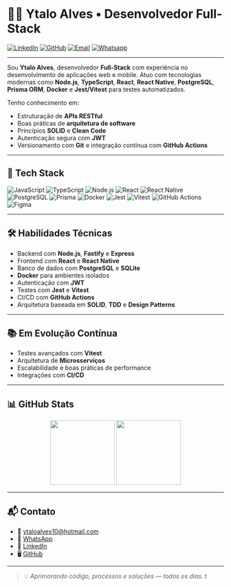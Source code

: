 # 👨‍💻 Ytalo Alves • Desenvolvedor Full-Stack

[![LinkedIn](https://img.shields.io/badge/LinkedIn-0077B5?style=flat-square&logo=linkedin&logoColor=white)](https://www.linkedin.com/in/ytaloalves10/)
[![GitHub](https://img.shields.io/badge/GitHub-000?style=flat-square&logo=github&logoColor=white)](https://github.com/Ytalo-Alves)
[![Email](https://img.shields.io/badge/Email-D14836?style=flat-square&logo=gmail&logoColor=white)](mailto:ytaloalves10@hotmail.com)
[![Whatsapp](https://img.shields.io/badge/WhatsApp-25D366?style=flat-square&logo=whatsapp&logoColor=white)](https://wa.me/5511944418282)

---

Sou **Ytalo Alves**, desenvolvedor **Full-Stack** com experiência no desenvolvimento de aplicações web e mobile. Atuo com tecnologias modernas como **Node.js**, **TypeScript**, **React**, **React Native**, **PostgreSQL**, **Prisma ORM**, **Docker** e **Jest/Vitest** para testes automatizados.

Tenho conhecimento em:

- Estruturação de **APIs RESTful**
- Boas práticas de **arquitetura de software**
- Princípios **SOLID** e **Clean Code**
- Autenticação segura com **JWT**
- Versionamento com **Git** e integração contínua com **GitHub Actions**

---

## 🚀 Tech Stack

![JavaScript](https://img.shields.io/badge/JavaScript-F7DF1E?style=flat-square&logo=javascript&logoColor=black)
![TypeScript](https://img.shields.io/badge/TypeScript-3178C6?style=flat-square&logo=typescript&logoColor=white)
![Node.js](https://img.shields.io/badge/Node.js-339933?style=flat-square&logo=node.js&logoColor=white)
![React](https://img.shields.io/badge/React-20232A?style=flat-square&logo=react&logoColor=61DAFB)
![React Native](https://img.shields.io/badge/React_Native-20232A?style=flat-square&logo=react&logoColor=61DAFB)
![PostgreSQL](https://img.shields.io/badge/PostgreSQL-4169E1?style=flat-square&logo=postgresql&logoColor=white)
![Prisma](https://img.shields.io/badge/Prisma-2D3748?style=flat-square&logo=prisma&logoColor=white)
![Docker](https://img.shields.io/badge/Docker-2496ED?style=flat-square&logo=docker&logoColor=white)
![Jest](https://img.shields.io/badge/Jest-C21325?style=flat-square&logo=jest&logoColor=white)
![Vitest](https://img.shields.io/badge/Vitest-6E9F18?style=flat-square&logo=vitest&logoColor=white)
![GitHub Actions](https://img.shields.io/badge/GitHub_Actions-2088FF?style=flat-square&logo=github-actions&logoColor=white)
![Figma](https://img.shields.io/badge/Figma-F24E1E?style=flat-square&logo=figma&logoColor=white)

---

## 🛠️ Habilidades Técnicas

- Backend com **Node.js**, **Fastify** e **Express**
- Frontend com **React** e **React Native**
- Banco de dados com **PostgreSQL** e **SQLite**
- **Docker** para ambientes isolados
- Autenticação com **JWT**
- Testes com **Jest** e **Vitest**
- CI/CD com **GitHub Actions**
- Arquitetura baseada em **SOLID**, **TDD** e **Design Patterns**

---

## 📚 Em Evolução Contínua

- Testes avançados com **Vitest**
- Arquitetura de **Microsserviços**
- Escalabilidade e boas práticas de performance
- Integrações com **CI/CD**

---

## 📊 GitHub Stats

<div align="center">
  <img height="150em" src="https://github-readme-stats.vercel.app/api?username=Ytalo-Alves&show_icons=true&theme=radical&include_all_commits=true&count_private=true" />
  <img height="150em" src="https://github-readme-stats.vercel.app/api/top-langs/?username=Ytalo-Alves&layout=compact&langs_count=7&theme=radical" />
</div>

---

## 📬 Contato

- 📧 [ytaloalves10@hotmail.com](mailto:ytaloalves10@hotmail.com)
- 💬 [WhatsApp](https://wa.me/5511944418282)
- 💼 [LinkedIn](https://www.linkedin.com/in/ytaloalves10)
- 🖥️ [GitHub](https://github.com/Ytalo-Alves)

---

> 💡 *Aprimorando código, processos e soluções — todos os dias.*
t
